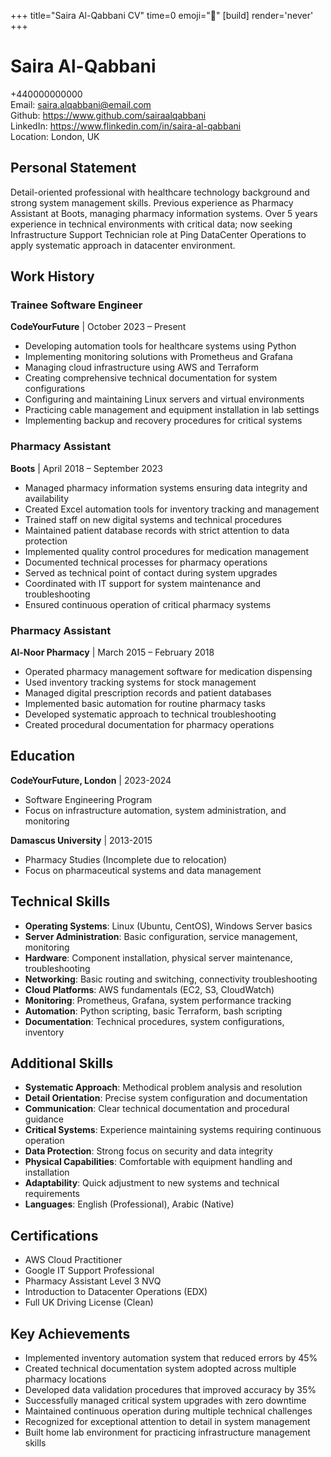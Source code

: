 +++
title="Saira Al-Qabbani CV" 
time=0 
emoji="📄" 
[build]
render='never'
+++

# Saira Al-Qabbani

+440000000000  
Email: saira.alqabbani@email.com  
Github: https://www.github.com/sairaalqabbani  
LinkedIn: https://www.flinkedin.com/in/saira-al-qabbani  
Location: London, UK

## Personal Statement

Detail-oriented professional with healthcare technology background and strong system management skills. Previous experience as Pharmacy Assistant at Boots, managing pharmacy information systems. Over 5 years experience in technical environments with critical data; now seeking Infrastructure Support Technician role at Ping DataCenter Operations to apply systematic approach in datacenter environment.

## Work History

### Trainee Software Engineer

**CodeYourFuture** | October 2023 – Present

- Developing automation tools for healthcare systems using Python
- Implementing monitoring solutions with Prometheus and Grafana
- Managing cloud infrastructure using AWS and Terraform
- Creating comprehensive technical documentation for system configurations
- Configuring and maintaining Linux servers and virtual environments
- Practicing cable management and equipment installation in lab settings
- Implementing backup and recovery procedures for critical systems

### Pharmacy Assistant

**Boots** | April 2018 – September 2023

- Managed pharmacy information systems ensuring data integrity and availability
- Created Excel automation tools for inventory tracking and management
- Trained staff on new digital systems and technical procedures
- Maintained patient database records with strict attention to data protection
- Implemented quality control procedures for medication management
- Documented technical processes for pharmacy operations
- Served as technical point of contact during system upgrades
- Coordinated with IT support for system maintenance and troubleshooting
- Ensured continuous operation of critical pharmacy systems

### Pharmacy Assistant

**Al-Noor Pharmacy** | March 2015 – February 2018

- Operated pharmacy management software for medication dispensing
- Used inventory tracking systems for stock management
- Managed digital prescription records and patient databases
- Implemented basic automation for routine pharmacy tasks
- Developed systematic approach to technical troubleshooting
- Created procedural documentation for pharmacy operations

## Education

**CodeYourFuture, London** | 2023-2024

- Software Engineering Program
- Focus on infrastructure automation, system administration, and monitoring

**Damascus University** | 2013-2015

- Pharmacy Studies (Incomplete due to relocation)
- Focus on pharmaceutical systems and data management

## Technical Skills

- **Operating Systems**: Linux (Ubuntu, CentOS), Windows Server basics
- **Server Administration**: Basic configuration, service management, monitoring
- **Hardware**: Component installation, physical server maintenance, troubleshooting
- **Networking**: Basic routing and switching, connectivity troubleshooting
- **Cloud Platforms**: AWS fundamentals (EC2, S3, CloudWatch)
- **Monitoring**: Prometheus, Grafana, system performance tracking
- **Automation**: Python scripting, basic Terraform, bash scripting
- **Documentation**: Technical procedures, system configurations, inventory

## Additional Skills

- **Systematic Approach**: Methodical problem analysis and resolution
- **Detail Orientation**: Precise system configuration and documentation
- **Communication**: Clear technical documentation and procedural guidance
- **Critical Systems**: Experience maintaining systems requiring continuous operation
- **Data Protection**: Strong focus on security and data integrity
- **Physical Capabilities**: Comfortable with equipment handling and installation
- **Adaptability**: Quick adjustment to new systems and technical requirements
- **Languages**: English (Professional), Arabic (Native)

## Certifications

- AWS Cloud Practitioner
- Google IT Support Professional
- Pharmacy Assistant Level 3 NVQ
- Introduction to Datacenter Operations (EDX)
- Full UK Driving License (Clean)

## Key Achievements

- Implemented inventory automation system that reduced errors by 45%
- Created technical documentation system adopted across multiple pharmacy locations
- Developed data validation procedures that improved accuracy by 35%
- Successfully managed critical system upgrades with zero downtime
- Maintained continuous operation during multiple technical challenges
- Recognized for exceptional attention to detail in system management
- Built home lab environment for practicing infrastructure management skills
